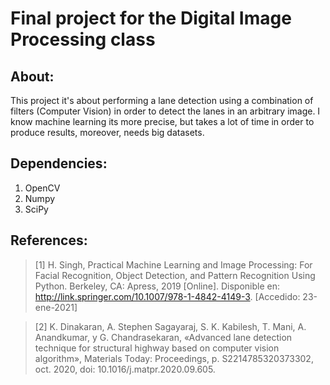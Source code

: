 # Final project for the Digital Image Processing class

## About:
This project it's about performing a lane detection using a 
combination of filters (Computer Vision) in order to detect the 
lanes in an arbitrary image. I know machine learning its
more precise, but takes a lot of time in order to produce 
results, moreover, needs big datasets.

<!--For a more detailed explanation of how the algorithm it's implemented you can 
visit []() -->


## Dependencies:
1. OpenCV
2. Numpy
3. SciPy

## References:
>[1] H. Singh, Practical Machine Learning and Image Processing: For Facial 
> Recognition, Object Detection, and Pattern Recognition Using Python. Berkeley, 
> CA: Apress, 2019 [Online]. Disponible en: http://link.springer.com/10.1007/978-1-4842-4149-3. 
> [Accedido: 23-ene-2021]

>[2] K. Dinakaran, A. Stephen Sagayaraj, S. K. Kabilesh, T. Mani, A. Anandkumar, y G. Chandrasekaran, 
> «Advanced lane detection technique for structural highway based on computer 
> vision algorithm», Materials Today: Proceedings, p. S2214785320373302, oct. 2020, 
> doi: 10.1016/j.matpr.2020.09.605. 